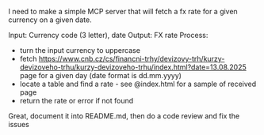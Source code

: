 I need to make a simple MCP server that will fetch a fx rate for a given currency on a given date.

Input: Currency code (3 letter), date
Output: FX rate
Process:
- turn the input currency to uppercase
- fetch https://www.cnb.cz/cs/financni-trhy/devizovy-trh/kurzy-devizoveho-trhu/kurzy-devizoveho-trhu/index.html?date=13.08.2025 page for a given day (date format is dd.mm.yyyy)
- locate a table and find a rate - see @index.html for a sample of received page
- return the rate or error if not found

Great, document it into README.md, then do a  code review and fix the issues
